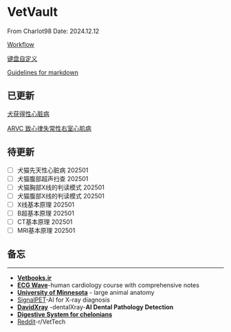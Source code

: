 # VetVault
From Charlot98
Date: 2024.12.12

[Workflow](Life/Workflow.md)

[键盘自定义](Life/键盘自定义.md)

[Guidelines for markdown](Life/Guidelines_for_markdown.md)

## 已更新
[犬获得性心脏病](C01犬获得性心脏病概述.md)

[ARVC 致心律失常性右室心肌病](C02ARVC致心律失常性右室心肌病.md)

## 待更新
- [ ] 犬猫先天性心脏病  202501
- [ ] 犬猫腹部超声扫查  202501
- [ ] 犬猫胸部X线的判读模式  202501
- [ ] 犬猫腹部X线的判读模式  202501
- [ ] X线基本原理  202501
- [ ] B超基本原理  202501
- [ ] CT基本原理  202501
- [ ] MRI基本原理  202501

## 备忘
---
- **[Vetbooks.ir](http://Vetbooks.ir)**
- **[ECG Wave](https://ecgwaves.com/)**-human cardiology course with comprehensive notes
- **[University of Minnesota](https://pressbooks.umn.edu/largeanimalanatomy/chapter/thorax/)** - large animal anatomy
- [SignalPET](https://www.signalpet.com/products/signalray/)-AI for X-ray diagnosis
- **[DavidXray](https://davidxray.com/dental-x-ray-positioning-guide-canine-incisors-101-103/#)** -dentalXray-**AI Dental Pathology Detection**
- [**Digestive System for chelonians**](https://campus.murraystate.edu/faculty/tderting/anatomyatlas/digestiv.htm)
- [Reddit](https://www.reddit.com/r/VetTech/)-r/VetTech

